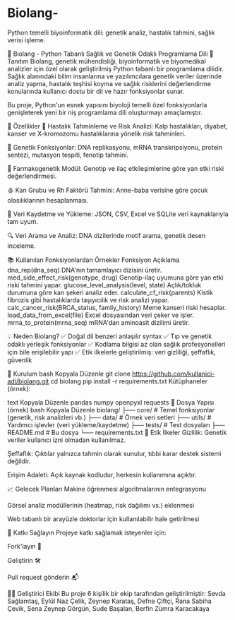 # Biolang-
Python temelli biyoinformatik dili: genetik analiz, hastalık tahmini, sağlık verisi işleme.


🧬 Biolang - Python Tabanlı Sağlık ve Genetik Odaklı Programlama Dili
📌 Tanıtım
Biolang, genetik mühendisliği, biyoinformatik ve biyomedikal analizler için özel olarak geliştirilmiş Python tabanlı bir programlama dilidir. Sağlık alanındaki bilim insanlarına ve yazılımcılara genetik veriler üzerinde analiz yapma, hastalık teşhisi koyma ve sağlık risklerini değerlendirme konularında kullanıcı dostu bir dil ve hazır fonksiyonlar sunar.

Bu proje, Python'un esnek yapısını biyoloji temelli özel fonksiyonlarla genişleterek yeni bir niş programlama dili oluşturmayı amaçlamıştır.

🚀 Özellikler
🧪 Hastalık Tahminleme ve Risk Analizi: Kalp hastalıkları, diyabet, kanser ve X-kromozomu hastalıklarına yönelik risk tahminleri.

🧬 Genetik Fonksiyonlar: DNA replikasyonu, mRNA transkripsiyonu, protein sentezi, mutasyon tespiti, fenotip tahmini.

🧠 Farmakogenetik Modül: Genotip ve ilaç etkileşimlerine göre yan etki riski değerlendirmesi.

🩸 Kan Grubu ve Rh Faktörü Tahmini: Anne-baba verisine göre çocuk olasılıklarının hesaplanması.

📂 Veri Kaydetme ve Yükleme: JSON, CSV, Excel ve SQLite veri kaynaklarıyla tam uyum.

🔍 Veri Arama ve Analiz: DNA dizilerinde motif arama, genetik desen inceleme.

📚 Kullanılan Fonksiyonlardan Örnekler
Fonksiyon	Açıklama
dna_rep(dna_seq)	DNA'nın tamamlayıcı dizisini üretir.
med_side_effect_risk(genotype, drug)	Genotip-ilaç uyumuna göre yan etki riski tahmini yapar.
glucose_level_analysis(level, state)	Açlık/tokluk durumuna göre kan şekeri analiz eder.
calculate_cf_risk(parents)	Kistik fibrozis gibi hastalıklarda taşıyıcılık ve risk analizi yapar.
calc_cancer_risk(BRCA_status, family_history)	Meme kanseri riski hesaplar.
load_data_from_excel(file)	Excel dosyasından veri çeker ve işler.
mrna_to_protein(mrna_seq)	mRNA'dan aminoasit dizilimi üretir.

💡 Neden Biolang?
✅ Doğal dil benzeri anlaşılır syntax
✅ Tıp ve genetik odaklı yerleşik fonksiyonlar
✅ Kodlama bilgisi az olan sağlık profesyonelleri için bile erişilebilir yapı
✅ Etik ilkelerle geliştirilmiş: veri gizliliği, şeffaflık, güvenlik

🔧 Kurulum
bash
Kopyala
Düzenle
git clone https://github.com/kullanici-adi/biolang.git
cd biolang
pip install -r requirements.txt
Kütüphaneler (örnek):

text
Kopyala
Düzenle
pandas
numpy
openpyxl
requests
📂 Dosya Yapısı (örnek)
bash
Kopyala
Düzenle
biolang/
├── core/                  # Temel fonksiyonlar (genetik, risk analizleri vb.)
├── data/                  # Örnek veri setleri
├── utils/                 # Yardımcı işlevler (veri yükleme/kaydetme)
├── tests/                 # Test dosyaları
├── README.md              # Bu dosya
└── requirements.txt
🔐 Etik İlkeler
Gizlilik: Genetik veriler kullanıcı izni olmadan kullanılmaz.

Şeffaflık: Çıktılar yalnızca tahmin olarak sunulur, tıbbi karar destek sistemi değildir.

Erişim Adaleti: Açık kaynak kodludur, herkesin kullanımına açıktır.

📈 Gelecek Planları
Makine öğrenmesi algoritmalarının entegrasyonu

Görsel analiz modüllerinin (heatmap, risk dağılımı vs.) eklenmesi

Web tabanlı bir arayüzle doktorlar için kullanılabilir hale getirilmesi

🤝 Katkı Sağlayın
Projeye katkı sağlamak isteyenler için:

Fork'layın 🍴

Geliştirin 🛠

Pull request gönderin 📬

👨‍🔬 Geliştirici Ekibi
Bu proje 6 kişilik bir ekip tarafından geliştirilmiştir:
Sevda Sağlamtaş, Eylül Naz Çelik, Zeynep Karataş, Defne Çiftçi, Rana Sabiha Çevik, Sena Zeynep Görgün, Sude Başalan, Berfin Zümra Karacakaya
